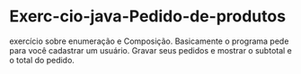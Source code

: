 # Exerc-cio-java-Pedido-de-produtos
exercício sobre enumeração e Composição.
Basicamente o programa pede para você cadastrar um usuário. 
Gravar seus pedidos e mostrar o subtotal e o total do pedido.
